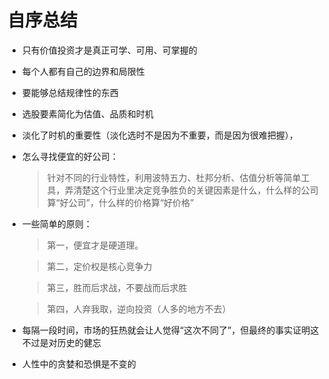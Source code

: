 # 自序总结

* 只有价值投资才是真正可学、可用、可掌握的
* 每个人都有自己的边界和局限性
* 要能够总结规律性的东西
* 选股要素简化为估值、品质和时机
* 淡化了时机的重要性（淡化选时不是因为不重要，而是因为很难把握），
* 怎么寻找便宜的好公司：

    > 针对不同的行业特性，利用波特五力、杜邦分析、估值分析等简单工具，弄清楚这个行业里决定竞争胜负的关键因素是什么，什么样的公司算“好公司”，什么样的价格算“好价格”

* 一些简单的原则：

    > 第一，便宜才是硬道理。

    > 第二，定价权是核心竞争力
    
    > 第三，胜而后求战，不要战而后求胜
    
    > 第四，人弃我取，逆向投资（人多的地方不去）
    
* 每隔一段时间，市场的狂热就会让人觉得“这次不同了”，但最终的事实证明这不过是对历史的健忘
* 人性中的贪婪和恐惧是不变的